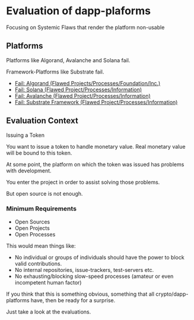 # Evaluation of dapp-plaforms

Focusing on Systemic Flaws that render the platform non-usable

## Platforms

Platforms like Algorand, Avalanche and Solana fail.

Framework-Platforms like Substrate fail.

- [Fail: Algorand (Flawed Projects/Processes/Foundation/Inc.)](https://github.com/systemic-flaws/dapp-platforms/issues/8)
- [Fail: Solana (Flawed Project/Processes/Information)](https://github.com/systemic-flaws/dapp-platforms/issues/9)
- [Fail: Avalanche (Flawed Project/Processes/Information)](https://github.com/systemic-flaws/dapp-platforms/issues/10)
- [Fail: Substrate Framework (Flawed Project/Processes/Information)](https://github.com/systemic-flaws/dapp-platforms/issues/13)

## Evaluation Context

Issuing a Token

You want to issue a token to handle monetary value. Real monetary value will be bound to this token.

At some point, the platform on which the token was issued has problems with development.

You enter the project in order to assist solving those problems.

But open source is not enough.

### Minimum Requirements

* Open Sources
* Open Projects
* Open Processes

This would mean things like:

* No individual or groups of individuals should have the power to block valid contributions.
* No internal repositories, issue-trackers, test-servers etc.
* No exhausting/blocking slow-speed processes (amateur or even incompetent human factor)

If you think that this is something obvious, something that all crypto/dapp-platforms have, then be ready for a surprise.

Just take a look at the evaluations.
